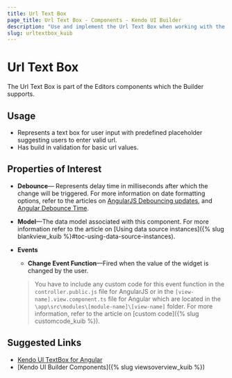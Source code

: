 ```yaml
---
title: Url Text Box
page_title: Url Text Box - Components - Kendo UI Builder
description: "Use and implement the Url Text Box when working with the Kendo UI Builder tool for creating and managing Angular and AngularJS-based web applications."
slug: urltextbox_kuib
---
```


# Url Text Box

The Url Text Box is part of the Editors components which the Builder supports.

## Usage

* Represents a text box for user input with predefined placeholder suggesting users to enter valid url.
* Has build in validation for basic url values.

## Properties of Interest

* **Debounce**&mdash; Represents delay time in milliseconds after which the change will be triggered. For more information on date formatting options, refer to the articles on [AngularJS Debouncing updates](https://docs.angularjs.org/api/ng/directive/ngModelOptions#debouncing-updates), and [Angular Debounce Time](http://reactivex.io/rxjs/class/es6/Observable.js~Observable.html#instance-method-debounceTime).
* **Model**&mdash;The data model associated with this component. For more information refer to the article on [Using data source instances]({% slug blankview_kuib %}#toc-using-data-source-instances).
* **Events**
    * **Change Event Function**&mdash;Fired when the value of the widget is changed by the user.

    > You have to include any custom code for this event function in the `controller.public.js` file for AngularJS or in the `[view-name].view.component.ts` file for Angular which are located in the `\app\src\modules\[module-name]\[view-name]` folder. For more information, refer to the article on [custom code]({% slug customcode_kuib %}).

## Suggested Links

* [Kendo UI TextBox for Angular](https://www.telerik.com/kendo-angular-ui/components/inputs/textbox/)
* [Kendo UI Builder Components]({% slug viewsoverview_kuib %})
